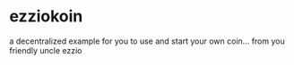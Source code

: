 # ezziokoin
a decentralized example for you to use and start your own coin... from you friendly uncle ezzio
